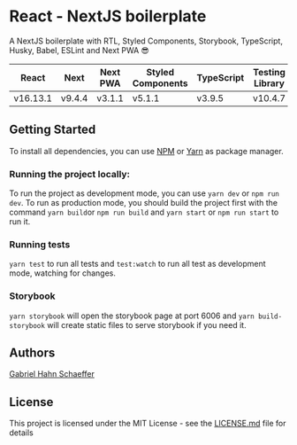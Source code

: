 # React - NextJS boilerplate

A NextJS boilerplate with RTL, Styled Components, Storybook, TypeScript, Husky, Babel, ESLint and Next PWA :sunglasses:

|React|Next|Next PWA|Styled Components|TypeScript|Testing Library|
|-----|----|--------|-----------------|----------|---------------|
|v16.13.1|v9.4.4|v3.1.1|v5.1.1|v3.9.5|v10.4.7|

## Getting Started

To install all dependencies, you can use [NPM](https://www.npmjs.com/) or [Yarn](https://yarnpkg.com/) as package manager.

### Running the project locally:

To run the project as development mode, you can use ```yarn dev``` or ```npm run dev```. To run as production mode, you should build the project first with the command ```yarn build```or ```npm run build``` and ```yarn start``` or ```npm run start``` to run it.

### Running tests

```yarn test``` to run all tests and ```test:watch``` to run all test as development mode, watching for changes.


### Storybook

```yarn storybook``` will open the storybook page at port 6006 and ```yarn build-storybook``` will create static files to serve storybook if you need it.

## Authors

[Gabriel Hahn Schaeffer](https://github.com/gabriel-hahn/)

## License

This project is licensed under the MIT License - see the [LICENSE.md](LICENSE) file for details
